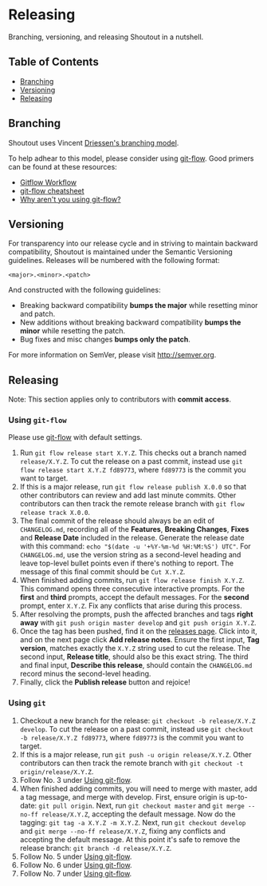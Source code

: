 # Releasing 

Branching, versioning, and releasing Shoutout in a nutshell.

## Table of Contents

 * [Branching](#branching)
 * [Versioning](#versioning)
 * [Releasing](#releasing)

## Branching

Shoutout uses Vincent [Driessen's branching model][].

To help adhear to this model, please consider using [git-flow][]. Good primers
can be found at these resources:

- [Gitflow Workflow][]
- [git-flow cheatsheet][]
- [Why aren't you using git-flow?][]

## Versioning

For transparency into our release cycle and in striving to maintain backward
compatibility, Shoutout is maintained under the Semantic Versioning
guidelines. Releases will be numbered with the following format:

`<major>.<minor>.<patch>`

And constructed with the following guidelines:

* Breaking backward compatibility __bumps the major__ while resetting minor
  and patch.
* New additions without breaking backward compatibility __bumps the minor__
  while resetting the patch.
* Bug fixes and misc changes __bumps only the patch__.

For more information on SemVer, please visit <http://semver.org>.

## Releasing

Note: This section applies only to contributors with __commit access__.

### Using `git-flow`

Please use [git-flow][] with default settings.

1. Run `git flow release start X.Y.Z`. This checks out a branch named
  `release/X.Y.Z`. To cut the release on a past commit, instead use
  `git flow release start X.Y.Z fd89773`, where `fd89773` is the commit you
  want to target.
2. If this is a major release, run `git flow release publish X.0.0` so that
  other contributors can review and add last minute commits. Other
  contributors can then track the remote release branch with `git flow release
  track X.0.0`.
3. The final commit of the release should always be an edit of `CHANGELOG.md`,
  recording all of the __Features__, __Breaking Changes__, __Fixes__ and
  __Release Date__ included in the release. Generate the release date with
  this command: `echo "$(date -u '+%Y-%m-%d %H:%M:%S') UTC"`. For
  `CHANGELOG.md`, use the version string as a second-level heading and leave
  top-level bullet points even if there's nothing to report. The message of
  this final commit should be `Cut X.Y.Z`.
4. When finished adding commits, run `git flow release finish X.Y.Z`. This
  command opens three consecutive interactive prompts. For the __first__ and
  __third__ prompts, accept the default messages. For the __second__ prompt,
  enter `X.Y.Z`. Fix any conflicts that arise during this process.
5. After resolving the prompts, push the affected branches and tags
  __right away__ with `git push origin master develop` and
  `git push origin X.Y.Z`.
6. Once the tag has been pushed, find it on the [releases page][]. Click into
  it, and on the next page click __Add release notes__. Ensure the first
  input, __Tag version__, matches exactly the `X.Y.Z` string used to cut the
  release. The second input, __Release title__, should also be this exact
  string. The third and final input, __Describe this release__, should contain
  the `CHANGELOG.md` record minus the second-level heading.
7. Finally, click the __Publish release__ button and rejoice!

### Using `git`

1. Checkout a new branch for the release:
  `git checkout -b release/X.Y.Z develop`. To cut the release on a past
  commit, instead use `git checkout -b release/X.Y.Z fd89773`, where `fd89773`
  is the commit you want to target.
2. If this is a major release, run `git push -u origin release/X.Y.Z`. Other
  contributors can then track the remote branch with
  `git checkout -t origin/release/X.Y.Z`.
3. Follow No. 3 under [Using git-flow](#using-git-flow).
4. When finished adding commits, you will need to merge with master, add a tag
  message, and merge with develop. First, ensure origin is up-to-date:
  `git pull origin`. Next, run
  `git checkout master` and `git merge --no-ff release/X.Y.Z`, accepting the
  default message. Now do the tagging: `git tag -a X.Y.Z -m X.Y.Z`. Next, run
  `git checkout develop` and `git merge --no-ff release/X.Y.Z`, fixing any
  conflicts and accepting the default message. At this point it's safe to
  remove the release branch: `git branch -d release/X.Y.Z`.
5. Follow No. 5 under [Using git-flow](#using-git-flow).
6. Follow No. 6 under [Using git-flow](#using-git-flow).
7. Follow No. 7 under [Using git-flow](#using-git-flow).

[Driessen's branching model]: http://nvie.com/posts/a-successful-git-branching-model
[git-flow]: https://github.com/nvie/gitflow
[Why aren't you using git-flow?]: http://jeffkreeftmeijer.com/2010/why-arent-you-using-git-flow
[git-flow cheatsheet]: http://danielkummer.github.io/git-flow-cheatsheet
[Gitflow Workflow]: https://www.atlassian.com/git/tutorials/comparing-workflows/feature-branch-workflow
[releases page]: https://github.com/leoj3n/shoutout/releases

